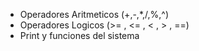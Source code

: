 
- Operadores Aritmeticos (+,-,*,/,%,^)
- Operadores Logicos (>= , <= , < , > , ==)
- Print y funciones del sistema